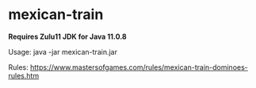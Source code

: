 # mexican-train

**Requires Zulu11 JDK for Java 11.0.8**

Usage: java -jar mexican-train.jar

Rules: https://www.mastersofgames.com/rules/mexican-train-dominoes-rules.htm